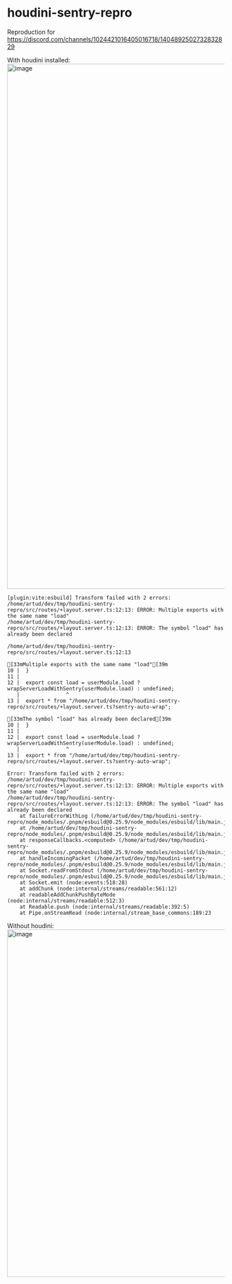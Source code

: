 # houdini-sentry-repro

Reproduction for https://discord.com/channels/1024421016405016718/1404892502732832829

With houdini installed:
<img width="2098" height="1213" alt="image" src="https://github.com/user-attachments/assets/66bfaf61-d927-49f9-ae67-1e9419836cfe" />

```
[plugin:vite:esbuild] Transform failed with 2 errors:
/home/artud/dev/tmp/houdini-sentry-repro/src/routes/+layout.server.ts:12:13: ERROR: Multiple exports with the same name "load"
/home/artud/dev/tmp/houdini-sentry-repro/src/routes/+layout.server.ts:12:13: ERROR: The symbol "load" has already been declared

/home/artud/dev/tmp/houdini-sentry-repro/src/routes/+layout.server.ts:12:13

[33mMultiple exports with the same name "load"[39m
10 |  }
11 |  
12 |  export const load = userModule.load ? wrapServerLoadWithSentry(userModule.load) : undefined;
   |               ^
13 |  export * from "/home/artud/dev/tmp/houdini-sentry-repro/src/routes/+layout.server.ts?sentry-auto-wrap";

[33mThe symbol "load" has already been declared[39m
10 |  }
11 |  
12 |  export const load = userModule.load ? wrapServerLoadWithSentry(userModule.load) : undefined;
   |               ^
13 |  export * from "/home/artud/dev/tmp/houdini-sentry-repro/src/routes/+layout.server.ts?sentry-auto-wrap";

Error: Transform failed with 2 errors:
/home/artud/dev/tmp/houdini-sentry-repro/src/routes/+layout.server.ts:12:13: ERROR: Multiple exports with the same name "load"
/home/artud/dev/tmp/houdini-sentry-repro/src/routes/+layout.server.ts:12:13: ERROR: The symbol "load" has already been declared
    at failureErrorWithLog (/home/artud/dev/tmp/houdini-sentry-repro/node_modules/.pnpm/esbuild@0.25.9/node_modules/esbuild/lib/main.js:1467:15)
    at /home/artud/dev/tmp/houdini-sentry-repro/node_modules/.pnpm/esbuild@0.25.9/node_modules/esbuild/lib/main.js:736:50
    at responseCallbacks.<computed> (/home/artud/dev/tmp/houdini-sentry-repro/node_modules/.pnpm/esbuild@0.25.9/node_modules/esbuild/lib/main.js:603:9)
    at handleIncomingPacket (/home/artud/dev/tmp/houdini-sentry-repro/node_modules/.pnpm/esbuild@0.25.9/node_modules/esbuild/lib/main.js:658:12)
    at Socket.readFromStdout (/home/artud/dev/tmp/houdini-sentry-repro/node_modules/.pnpm/esbuild@0.25.9/node_modules/esbuild/lib/main.js:581:7)
    at Socket.emit (node:events:518:28)
    at addChunk (node:internal/streams/readable:561:12)
    at readableAddChunkPushByteMode (node:internal/streams/readable:512:3)
    at Readable.push (node:internal/streams/readable:392:5)
    at Pipe.onStreamRead (node:internal/stream_base_commons:189:23
```

Without houdini:
<img width="1381" height="803" alt="image" src="https://github.com/user-attachments/assets/1898d6e7-4ad6-48a9-a845-90401da4b980" />
